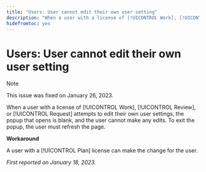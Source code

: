 ```yaml
---
title: "Users: User cannot edit their own user setting"
description: "When a user with a license of [!UICONTROL Work], [!UICONTROL Review], or [!UICONTROL Request] attempts to edit their own user settings, the popup that opens is blank, and the user cannot make any edits. To exit the popup, the user must refresh the page."
hidefromtoc: yes
---
```


# Users: User cannot edit their own user setting

>[!NOTE]
>
>This issue was fixed on January 26, 2023.

When a user with a license of [!UICONTROL Work], [!UICONTROL Review], or [!UICONTROL Request] attempts to edit their own user settings, the popup that opens is blank, and the user cannot make any edits. To exit the popup, the user must refresh the page.

**Workaround**

A user with a [!UICONTROL Plan] license can make the change for the user.

_First reported on January 18, 2023._

